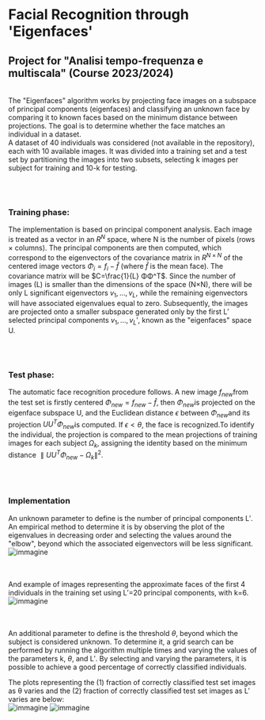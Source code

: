 # Facial Recognition through **'Eigenfaces'**
## Project for "Analisi tempo-frequenza e multiscala" (Course 2023/2024) 

<br>
The "Eigenfaces" algorithm works by projecting face images on a subspace of principal components (eigenfaces) and classifying an unknown face by comparing it to known faces based on the minimum distance between projections. The goal is to determine whether the face matches an individual in a dataset. <br>
A dataset of 40 individuals was considered (not available in the repository), each with 10 available images. It was divided into a training set and a test set by partitioning the images into two subsets, selecting k images per subject for training and 10-k for testing.

<br><br>

### Training phase:
The implementation is based on principal component analysis. Each image is treated as a vector in an $R^N$ space, where N is the number of pixels (rows × columns). The principal components are then computed, which correspond to the eigenvectors of the covariance matrix in $R^{N \times N}$ of the centered image vectors $Φ_i=f_i- \hat{f}$ (where $\hat{f}$ is the mean face). The covariance matrix will be $C=\frac{1}{L} ΦΦ^T$. Since the number of images (L) is smaller than the dimensions of the space (N×N), there will be only L significant eigenvectors ${v_1,…,v_L}$, while the remaining eigenvectors will have associated eigenvalues equal to zero. Subsequently, the images are projected onto a smaller subspace generated only by the first L′ selected principal components ${v_1,…,v_L′}$, known as the "eigenfaces" space U.

<br><br>


### Test phase:
The automatic face recognition procedure follows. A new image $f_{new}$​ from the test set is firstly centered $Φ_{new}=f_{new}−\hat{f}$, then $Φ_{new}$​ is projected on the eigenface subspace U, and the Euclidean distance $ϵ$ between $Φ_{new}$​ and its projection $UU^TΦ_{new}$​ is computed. If $ϵ<θ$, the face is recognized.To identify the individual, the projection is compared to the mean projections of training images for each subject $Ω_k$​, assigning the identity based on the minimum distance $∥UU^T Φ_{new} − Ω_k∥^2$. 


<br><br>

### Implementation
An unknown parameter to define is the number of principal components L′. An empirical method to determine it is by observing the plot of the eigenvalues in decreasing order and selecting the values around the "elbow", beyond which the associated eigenvectors will be less significant. 
<br>
![immagine](https://github.com/user-attachments/assets/cc3e48d9-606a-4f2b-a8f3-5a3aaa071fe2)

<br><br>
And example of images representing the approximate faces of the first 4 individuals in the training set using L′=20 principal components, with k=6.
<br>
![immagine](https://github.com/user-attachments/assets/d483bd22-ddd1-44ae-aa26-7c5c90ef2583)

<br><br>
An additional parameter to define is the threshold $θ$, beyond which the subject is considered unknown. To determine it, a grid search can be performed by running the algorithm multiple times and varying the values of the parameters k, $θ$, and L′. By selecting and varying the parameters, it is possible to achieve a good percentage of correctly classified individuals. <br>

The plots representing the (1) fraction of correctly classified test set images as θ varies and the (2) fraction of correctly classified test set images as L′ varies are below:
<br>
![immagine](https://github.com/user-attachments/assets/44ca11ea-145e-4e7b-bffd-f2a90f9b1be3)
![immagine](https://github.com/user-attachments/assets/87d3bb75-0a53-466b-958a-22efd0f4035d)














